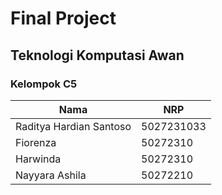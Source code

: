 # Final Project
## Teknologi Komputasi Awan
### Kelompok C5
|Nama|NRP |
|--|--|
|Raditya Hardian Santoso|5027231033|
|Fiorenza|50272310|
|Harwinda|50272310|
|Nayyara Ashila|50272210|
